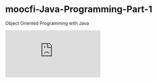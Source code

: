 # moocfi-Java-Programming-Part-1
Object Oriented Programming with Java


![Alt text](https://github.com/stchunduru/moocfi-Java-Programming-Part-1/blob/master/mooc-2013-OOProgrammingWithJava-PART1/week1-000.Sandbox/lib/testrunner/2123.pdf)

